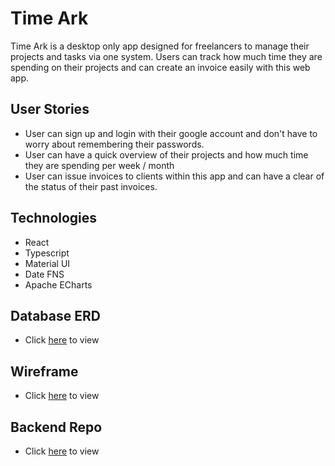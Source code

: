 # Time Ark

Time Ark is a desktop only app designed for freelancers to manage their projects and tasks via one system. Users can track how much time they are spending on their projects and can create an invoice easily with this web app.

## User Stories

- User can sign up and login with their google account and don't have to worry about remembering their passwords.
- User can have a quick overview of their projects and how much time they are spending per week / month
- User can issue invoices to clients within this app and can have a clear of the status of their past invoices.

## Technologies

- React
- Typescript
- Material UI
- Date FNS
- Apache ECharts

## Database ERD

- Click [here](https://lucid.app/lucidchart/f5c2691a-b4bc-4172-ae42-741fba205bb5/edit?viewport_loc=-453%2C226%2C2304%2C1169%2C0_0&invitationId=inv_2a2e14df-fff2-443d-86e1-679dd5c03ed4#) to view

## Wireframe

- Click [here](https://www.figma.com/files/team/1139120953036559395) to view

## Backend Repo

- Click [here](https://github.com/calebnjw/PROJECT_timeark_backend) to view
